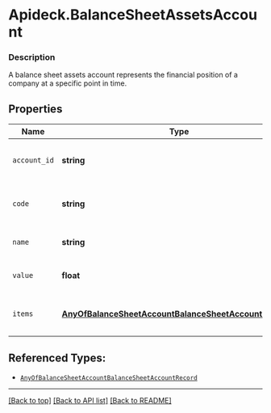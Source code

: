 # Apideck.BalanceSheetAssetsAccount

### Description

A balance sheet assets account represents the financial position of a company at a specific point in time.

## Properties
Name | Type | Description | Notes
------------ | ------------- | ------------- | -------------
`account_id` | **string** | The unique identifier for the account. | [optional] 
`code` | **string** | The account code of the account | [optional] 
`name` | **string** | The name of the account. | [optional] 
`value` | **float** | The amount or value of the item | [optional] 
`items` | [**AnyOfBalanceSheetAccountBalanceSheetAccountRecord[]**](AnyOfBalanceSheetAccountBalanceSheetAccountRecord.md) | A list of balance sheet accounts | [optional] 





## Referenced Types:




* [`AnyOfBalanceSheetAccountBalanceSheetAccountRecord`](AnyOfBalanceSheetAccountBalanceSheetAccountRecord.md)

---

[[Back to top]](#) [[Back to API list]](../../../../README.md#documentation-for-api-endpoints) [[Back to README]](../../../../README.md)


